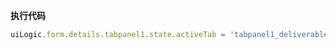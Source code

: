 <p class="panel-title"><b>执行代码</b></p>

```javascript
uiLogic.form.details.tabpanel1.state.activeTab = 'tabpanel1_deliverable'
```
